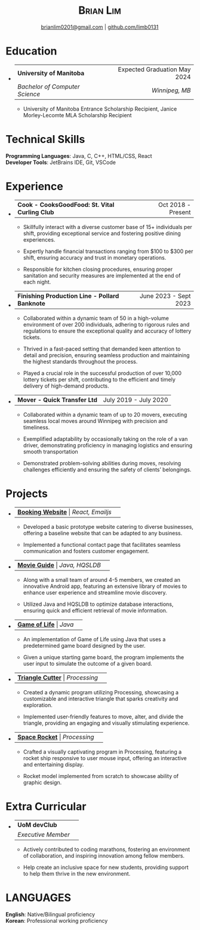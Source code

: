 <div align="center">

# **<span class="smallcaps">Brian Lim</span>**

[<u>brianlim0201@gmail.com</u>](mailto:brianlim0201@gmail.com) |
[<u>github.com/limb0131</u>](https://github.com/limb0131)

</div>

# Education

- <table>
  <tbody>
  <tr class="odd">
  <td style="text-align: left;"><strong>University of
  Manitoba</strong></td>
  <td style="text-align: right;">Expected Graduation May 2024</td>
  </tr>
  <tr class="even">
  <td style="text-align: left;"><em>Bachelor of Computer Science</em></td>
  <td style="text-align: right;"><em>Winnipeg, MB</em></td>
  </tr>
  </tbody>
  </table>

  - University of Manitoba Entrance Scholarship Recipient, Janice
    Morley-Lecomte MLA Scholarship Recipient

# Technical Skills

**Programming Languages**: Java, C, C++, HTML/CSS, React  
**Developer Tools**: JetBrains IDE, Git, VSCode

# Experience

- <table>
  <tbody>
  <tr class="odd">
  <td style="text-align: left;"><strong>Cook - CooksGoodFood: St. Vital
  Curling Club</strong></td>
  <td style="text-align: right;">Oct 2018 - Present</td>
  </tr>
  </tbody>
  </table>

  - Skillfully interact with a diverse customer base of 15+
    individuals per shift, providing exceptional service and
    fostering positive dining experiences.

  - Expertly handle financial transactions ranging from $100 to
    $300 per shift, ensuring accuracy and trust in monetary
    operations.

  - Responsible for kitchen closing procedures, ensuring proper
    sanitation and security measures are implemented at the end of
    each night.

- <table>
  <tbody>
  <tr class="odd">
  <td style="text-align: left;"><strong>Finishing Production Line -
  Pollard Banknote</strong></td>
  <td style="text-align: right;">June 2023 - Sept 2023</td>
  </tr>
  </tbody>
  </table>

  - Collaborated within a dynamic team of 50 in a high-volume
    environment of over 200 individuals, adhering to rigorous rules
    and regulations to ensure the exceptional quality and accuracy
    of lottery tickets.

  - Thrived in a fast-paced setting that demanded keen attention to
    detail and precision, ensuring seamless production and
    maintaining the highest standards throughout the process.

  - Played a crucial role in the successful production of over
    10,000 lottery tickets per shift, contributing to the efficient
    and timely delivery of high-demand products.

- <table>
  <tbody>
  <tr class="odd">
  <td style="text-align: left;"><strong>Mover - Quick Transfer
  Ltd</strong></td>
  <td style="text-align: right;">July 2019 - July 2020</td>
  </tr>
  </tbody>
  </table>

  - Collaborated within a dynamic team of up to 20 movers,
    executing seamless local moves around Winnipeg with precision
    and timeliness.

  - Exemplified adaptability by occasionally taking on the role of
    a van driver, demonstrating proficiency in managing logistics
    and ensuring smooth transportation

  - Demonstrated problem-solving abilities during moves, resolving
    challenges efficiently and ensuring the safety of clients’
    belongings.

# Projects

- <table>
  <tbody>
  <tr class="odd">
  <td style="text-align: left;"><u><strong>Booking Website</strong></u>
  <span class="math inline">|</span> <em>React, Emailjs</em></td>
  <td style="text-align: right;"></td>
  </tr>
  </tbody>
  </table>

  - Developed a basic prototype website catering to diverse
    businesses, offering a baseline website that can be adapted to
    any business.

  - Implemented a functional contact page that facilitates seamless
    communication and fosters customer engagement.

- <table>
  <tbody>
  <tr class="odd">
  <td style="text-align: left;"><u><strong>Movie Guide</strong></u> <span
  class="math inline">|</span> <em>Java, HQSLDB</em></td>
  <td style="text-align: right;"></td>
  </tr>
  </tbody>
  </table>

  - Along with a small team of around 4-5 members, we created an
    innovative Android app, featuring an extensive library of movies
    to enhance user experience and streamline movie discovery.

  - Utilized Java and HQSLDB to optimize database interactions,
    ensuring quick and efficient retrieval of movie information.

- <table>
  <tbody>
  <tr class="odd">
  <td style="text-align: left;"><u><strong>Game of Life</strong></u> <span
  class="math inline">|</span> <em>Java</em></td>
  <td style="text-align: right;"></td>
  </tr>
  </tbody>
  </table>

  - An implementation of Game of Life using Java that uses a
    predetermined game board designed by the user.

  - Given a unique starting game board, the program implements the
    user input to simulate the outcome of a given board.

- <table>
  <tbody>
  <tr class="odd">
  <td style="text-align: left;"><u><strong>Triangle Cutter</strong></u>
  <span class="math inline">|</span> <em>Processing</em></td>
  <td style="text-align: right;"></td>
  </tr>
  </tbody>
  </table>

  - Created a dynamic program utilizing Processing, showcasing a
    customizable and interactive triangle that sparks creativity and
    exploration.

  - Implemented user-friendly features to move, alter, and divide
    the triangle, providing an engaging and visually stimulating
    experience.

- <table>
  <tbody>
  <tr class="odd">
  <td style="text-align: left;"><u><strong>Space Rocket</strong></u> <span
  class="math inline">|</span> <em>Processing</em></td>
  <td style="text-align: right;"></td>
  </tr>
  </tbody>
  </table>

  - Crafted a visually captivating program in Processing, featuring
    a rocket ship responsive to user mouse input, offering an
    interactive and entertaining display.

  - Rocket model implemented from scratch to showcase ability of
    graphic design.

# Extra Curricular

- <table>
  <tbody>
  <tr class="odd">
  <td style="text-align: left;"><strong>UoM devClub</strong></td>
  <td style="text-align: right;"></td>
  </tr>
  <tr class="even">
  <td style="text-align: left;"><em>Executive Member</em></td>
  <td style="text-align: right;"><em></em></td>
  </tr>
  </tbody>
  </table>

  - Actively contributed to coding marathons, fostering an
    environment of collaboration, and inspiring innovation among
    fellow members.

  - Help create an inclusive space for new students, providing
    support to help them thrive in the new environment.

# LANGUAGES

**English**: Native/Bilingual proficiency  
**Korean**: Professional working proficiency
